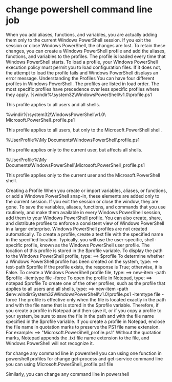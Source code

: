 # change powershell command line job 


When you add aliases, functions, and variables, you are actually adding them only to the current Windows PowerShell session. If you exit the session or close Windows PowerShell, the changes are lost.
To retain these changes, you can create a Windows PowerShell profile and add the aliases, functions, and variables to the profiles. The profile is loaded every time that Windows PowerShell starts.
To load a profile, your Windows PowerShell execution policy must permit you to load configuration files. If it does not, the attempt to load the profile fails and Windows PowerShell displays an error message.
Understanding the Profiles
You can have four different profiles in Windows PowerShell. The profiles are listed in load order. The most specific profiles have precedence over less specific profiles where they apply.
%windir%\system32\WindowsPowerShell\v1.0\profile.ps1 

This profile applies to all users and all shells.

%windir%\system32\WindowsPowerShell\v1.0\ Microsoft.PowerShell_profile.ps1 

This profile applies to all users, but only to the Microsoft.PowerShell shell.

%UserProfile%\My Documents\WindowsPowerShell\profile.ps1 

This profile applies only to the current user, but affects all shells. 

%UserProfile%\My Documents\WindowsPowerShell\Microsoft.PowerShell_profile.ps1 

This profile applies only to the current user and the Microsoft.PowerShell shell.

Creating a Profile
When you create or import variables, aliases, or functions, or add a Windows PowerShell snap-in,
these elements are added only to the current session. If you exit the session or close the window, they are gone.
To save the variables, aliases, functions, and commands that you use routinely, and make them available in
every Windows PowerShell session, add them to your Windows PowerShell profile.
You can also create, share, and distribute profiles to enforce a consistent view of Windows PowerShell in a larger enterprise.
Windows PowerShell profiles are not created automatically. To create a profile, create a text file with
the specified name in the specified location. Typically, you will use the user-specific, shell-specific profile, known as
the Windows PowerShell user profile. The location of this profile is stored in the $profile variable.
To display the path to the Windows PowerShell profile, type:
==> $profile
To determine whether a Windows PowerShell profile has been created on the system, type:
==> test-path $profile
If the profile exists, the response is True; otherwise, it is False.
To create a Windows PowerShell profile file, type:
==> new-item -path $profile -itemtype file -force
To open the profile in Notepad, type:
==> notepad $profile
To create one of the other profiles, such as the profile that applies to all users and all shells, type:
==> new-item -path $env:windir\System32\WindowsPowerShell\v1.0\profile.ps1 -itemtype file -force
The profile is effective only when the file is located exactly in the path and with the file name that is stored
in the $profile variable. Therefore, if you create a profile in Notepad and then save it, or if you copy a profile
to your system, be sure to save the file in the path and with the file name specified in the $profile variable.
If you create a profile in Notepad, enclose the file name in quotation marks to preserve the PS1 file name extension. For example:
==> "Microsoft.PowerShell_profile.ps1"
Without the quotation marks, Notepad appends the .txt file name extension to the file, and Windows PowerShell will not recognize it.

for change any command line in powershell you can using one function in powershell profiles
for change get-process and get-service command line you can using Microsoft.PowerShell_profile.ps1 file 

Similarly, you can change any command line in powershell
